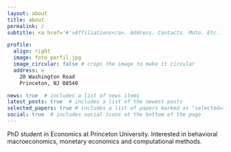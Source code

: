```yaml
---
layout: about
title: about
permalink: /
subtitle: <a href='#'>Affiliations</a>. Address. Contacts. Moto. Etc.

profile:
  align: right
  image: foto_perfil.jpg
  image_circular: false # crops the image to make it circular
  address: >
    20 Washington Road
    Princeton, NJ 08540

news: true  # includes a list of news items
latest_posts: true  # includes a list of the newest posts
selected_papers: true # includes a list of papers marked as "selected={true}"
social: true  # includes social icons at the bottom of the page
---
```


PhD student in Economics at Princeton University. Interested in behavioral macroeconomics, monetary economics and computational methods.



